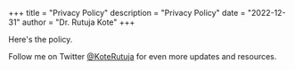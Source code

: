 +++
title = "Privacy Policy"
description = "Privacy Policy"
date = "2022-12-31"
author = "Dr. Rutuja Kote"
+++

Here's the policy.

Follow me on Twitter [@KoteRutuja](https://twitter.com/KoteRutuja) for even more updates and resources.